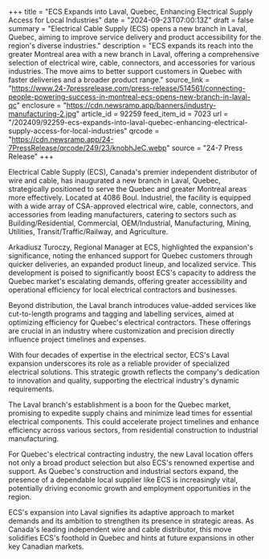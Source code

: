 +++
title = "ECS Expands into Laval, Quebec, Enhancing Electrical Supply Access for Local Industries"
date = "2024-09-23T07:00:13Z"
draft = false
summary = "Electrical Cable Supply (ECS) opens a new branch in Laval, Quebec, aiming to improve service delivery and product accessibility for the region's diverse industries."
description = "ECS expands its reach into the greater Montreal area with a new branch in Laval, offering a comprehensive selection of electrical wire, cable, connectors, and accessories for various industries. The move aims to better support customers in Quebec with faster deliveries and a broader product range."
source_link = "https://www.24-7pressrelease.com/press-release/514561/connecting-people-powering-success-in-montreal-ecs-opens-new-branch-in-laval-qc"
enclosure = "https://cdn.newsramp.app/banners/industry-manufacturing-2.jpg"
article_id = 92259
feed_item_id = 7023
url = "/202409/92259-ecs-expands-into-laval-quebec-enhancing-electrical-supply-access-for-local-industries"
qrcode = "https://cdn.newsramp.app/24-7PressRelease/qrcode/249/23/knobhJeC.webp"
source = "24-7 Press Release"
+++

<p>Electrical Cable Supply (ECS), Canada's premier independent distributor of wire and cable, has inaugurated a new branch in Laval, Quebec, strategically positioned to serve the Quebec and greater Montreal areas more effectively. Located at 4086 Boul. Industriel, the facility is equipped with a wide array of CSA-approved electrical wire, cable, connectors, and accessories from leading manufacturers, catering to sectors such as Building/Residential, Commercial, OEM/Industrial, Manufacturing, Mining, Utilities, Transit/Traffic/Railway, and Agriculture.</p><p>Arkadiusz Turoczy, Regional Manager at ECS, highlighted the expansion's significance, noting the enhanced support for Quebec customers through quicker deliveries, an expanded product lineup, and localized service. This development is poised to significantly boost ECS's capacity to address the Quebec market's escalating demands, offering greater accessibility and operational efficiency for local electrical contractors and businesses.</p><p>Beyond distribution, the Laval branch introduces value-added services like cut-to-length programs and tagging and labelling services, aimed at optimizing efficiency for Quebec's electrical contractors. These offerings are crucial in an industry where customization and precision directly influence project timelines and expenses.</p><p>With four decades of expertise in the electrical sector, ECS's Laval expansion underscores its role as a reliable provider of specialized electrical solutions. This strategic growth reflects the company's dedication to innovation and quality, supporting the electrical industry's dynamic requirements.</p><p>The Laval branch's establishment is a boon for the Quebec market, promising to expedite supply chains and minimize lead times for essential electrical components. This could accelerate project timelines and enhance efficiency across various sectors, from residential construction to industrial manufacturing.</p><p>For Quebec's electrical contracting industry, the new Laval location offers not only a broad product selection but also ECS's renowned expertise and support. As Quebec's construction and industrial sectors expand, the presence of a dependable local supplier like ECS is increasingly vital, potentially driving economic growth and employment opportunities in the region.</p><p>ECS's expansion into Laval signifies its adaptive approach to market demands and its ambition to strengthen its presence in strategic areas. As Canada's leading independent wire and cable distributor, this move solidifies ECS's foothold in Quebec and hints at future expansions in other key Canadian markets.</p>